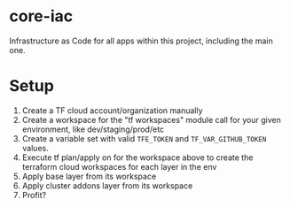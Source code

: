 # core-iac
Infrastructure as Code for all apps within this project, including the main one.

# Setup
1. Create a TF cloud account/organization manually
2. Create a workspace for the "tf workspaces" module call for your given environment, like dev/staging/prod/etc
3. Create a variable set with valid `TFE_TOKEN` and `TF_VAR_GITHUB_TOKEN` values.
4. Execute tf plan/apply on for the workspace above to create the terraform cloud workspaces for each layer in the env
5. Apply base layer from its workspace
6. Apply cluster addons layer from its workspace
7. Profit?
